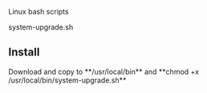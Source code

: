 Linux bash scripts

system-upgrade.sh 
<h2>Install</h2> 
Download and copy to **/usr/local/bin** and **chmod +x /usr/local/bin/system-upgrade.sh**
